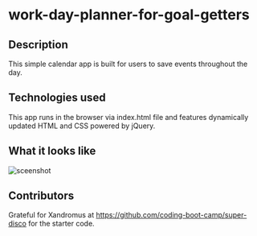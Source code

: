 # work-day-planner-for-goal-getters

## Description
This simple calendar app is built for users to save events throughout the day. 

## Technologies used
This app runs in the browser via index.html file and features dynamically updated HTML and CSS powered by jQuery.

## What it looks like
![sceenshot](https://user-images.githubusercontent.com/95206117/168494308-21124c0d-d0d0-4229-a320-1348fbb92ca0.JPG)

## Contributors
Grateful for Xandromus at https://github.com/coding-boot-camp/super-disco for the starter code. 
